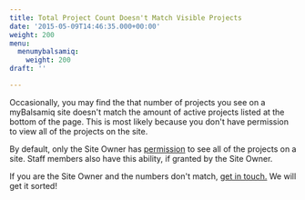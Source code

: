 ```yaml
---
title: Total Project Count Doesn't Match Visible Projects
date: '2015-05-09T14:46:35.000+00:00'
weight: 200
menu:
  menumybalsamiq:
    weight: 200
draft: ''

---
```


Occasionally, you may find the that number of projects you see on a myBalsamiq site doesn't match the amount of active projects listed at the bottom of the page. This is most likely because you don't have permission to view all of the projects on the site.

By default, only the Site Owner has [permission](https://docs.balsamiq.com/mybalsamiq/accesscontrolmatrix/) to see all of the projects on a site. Staff members also have this ability, if granted by the Site Owner.

If you are the Site Owner and the numbers don't match, [get in touch.](mailto:support@balsamiq.com) We will get it sorted!
